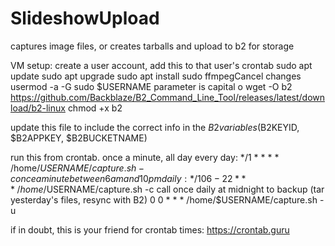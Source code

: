 # SlideshowUpload
captures image files, or creates tarballs and upload to b2 for storage

VM setup:
create a user account, add this to that user's crontab
sudo apt update
sudo apt upgrade
sudo apt install sudo ffmpegCancel changes
usermod -a -G sudo $USERNAME
parameter is capital o
wget -O b2 https://github.com/Backblaze/B2_Command_Line_Tool/releases/latest/download/b2-linux
chmod +x b2
 
update this file to include the correct info in the $B2 variables ($B2KEYID, $B2APPKEY, $B2BUCKETNAME)

run this from crontab. 
once a minute, all day every day:
  */1 * * * * /home/$USERNAME/capture.sh -c
once a minute between 6am and 10pm daily:
  */1 06-22 * * * /home/$USERNAME/capture.sh -c
call once daily at midnight to backup (tar yesterday's files, resync with B2)
  0 0 * * * /home/$USERNAME/capture.sh -u

if in doubt, this is your friend for crontab times: https://crontab.guru
